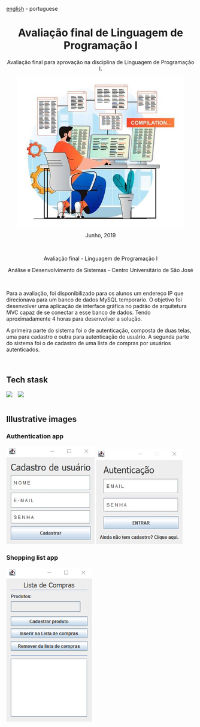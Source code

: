 <!-- LANGUAGE -->
<!-- LANGUAGE -->
<!-- LANGUAGE -->
[english](README.md) -
portuguese
<br>  


<!-- HEADER -->
<!-- HEADER -->
<!-- HEADER -->
<h1 align="center">Avaliação final de Linguagem de Programação I</h1>
<p align="center">Avaliação final para aprovação na disciplina de Linguagem de Programação I.</p>

<p align="center">
        <img    style="margin: auto; display: block;"
                src="../../resources/logo.jpg"/>
</p>


<!-- DATE -->
<!-- DATE -->
<!-- DATE -->
<p align="center">
        <span>Junho</span>,
        <span>2019</span></p>
<br>


<!-- LOCAL -->
<!-- LOCAL -->
<!-- LOCAL -->
<p align="center">
        <span>Avaliação final</span> -
        <span>Linguagem de Programação I</span></p>
<p align="center">
        <span>Análise e Desenvolvimento de Sistemas</span> -
        <span>Centro Universitário de São José</span></p>
<br>


<!-- TEXT -->
<!-- TEXT -->
<!-- TEXT -->
<!-- goals -->
<!--  just objectives, no results or opinions.-->
<p align="left">Para a avaliação, foi disponibilizado para os alunos um endereço IP que direcionava para um banco de dados MySQL temporario. O objetivo foi desenvolver uma aplicação de interface gráfica no padrão de arquitetura MVC capaz de se conectar a esse banco de dados. Tendo aproximadamente 4 horas para desenvolver a solução.</p>
<!-- results -->
<!-- just results, no objectives or opinions -->
<p align="left">A primeira parte do sistema foi o de autenticação, composta de duas telas, uma para cadastro e outra para autenticação do usuário. A segunda parte do sistema foi o de cadastro de uma lista de compras por usuários autenticados.</p>
<!-- conclusion -->
<!-- just opinions, no objectives or results -->
<!-- <p align="left"></p> -->
<br>


<!-- TECH -->
<!-- TECH -->
<!-- TECH -->
## Tech stask
<div style="display: flex; justify-content: left;">
        <img    style="margin-right: 15px;"
                src="https://img.shields.io/badge/Java-ED8B00?style=for-the-badge&logo=java&logoColor=white"/>
        <img    style="margin-right: 15px;"
                src="https://img.shields.io/badge/MySQL-00000F?style=for-the-badge&logo=mysql&logoColor=white"/>
</div>
<br>


<!-- IMAGES -->
<!-- IMAGES -->
<!-- IMAGES -->
## Illustrative images

### Authentication app
<div>
        <img    style="margin: 0; "
                src="resources/authentication_app1.jpg"/>
        <img    style="margin: 0; "
                src="resources/authentication_app0.jpg"/>
</div>

### Shopping list app
<div>
        <img    style="margin: 0; "
                src="resources/shoppingList_app0.png"/>
</div>